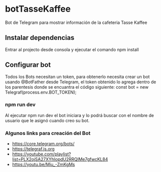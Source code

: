 # botTasseKaffee
Bot de Telegram para mostrar información de la cafeteria Tasse Kaffee

## Instalar dependencias
Entrar al projecto desde consola y ejecutar el comando npm install

## Configurar bot
Todos los Bots necesitan un token, para obtenerlo necesita crear un bot usando @BotFather desde Telegram, el token obtenido lo agrega dentro de los parentesis donde se encuantra el código siguiente: 
const bot = new Telegraf(process.env.BOT_TOKEN);

### npm run dev
Al ejecutar npm run dev el bot iniciara y lo podrá buscar con el nombre de usuario que le asignó cuando creo su bot.

### Algunos links para creación del Bot
- https://core.telegram.org/bots/
- https://telegraf.js.org
- https://youtube.com/playlist?list=PLX2ojSA27XYhIopdU2RRQIMe7gfwcKL84
- https://youtu.be/Miu_-ZmKgMs
